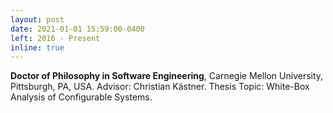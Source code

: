 ```yaml
---
layout: post
date: 2021-01-01 15:59:00-0400
left: 2016 - Present
inline: true
---
```


<b>Doctor of Philosophy in Software Engineering</b>, Carnegie Mellon University, Pittsburgh, PA, USA. Advisor: Christian Kästner. Thesis Topic: White-Box Analysis of Configurable Systems.
